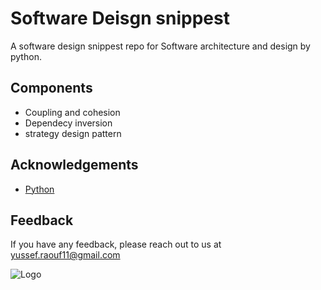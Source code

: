 
# Software Deisgn snippest

A software design snippest repo for Software architecture and design by python.
## Components

- Coupling and cohesion
- Dependecy inversion
- strategy design pattern


## Acknowledgements
 - [Python](https://www.python.org/)

## Feedback

If you have any feedback, please reach out to us at yussef.raouf11@gmail.com


![Logo](http://ForTheBadge.com/images/badges/made-with-python.svg)

